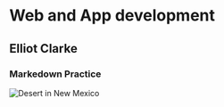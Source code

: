 # Web and App development

## Elliot Clarke

### Markedown Practice

![Desert in New Mexico](https://github.com/ClarkeEl360/markdown-practice/blob/47aec692f2e996574357a94a984b76b2ef706415/new_mexico.jpg)
